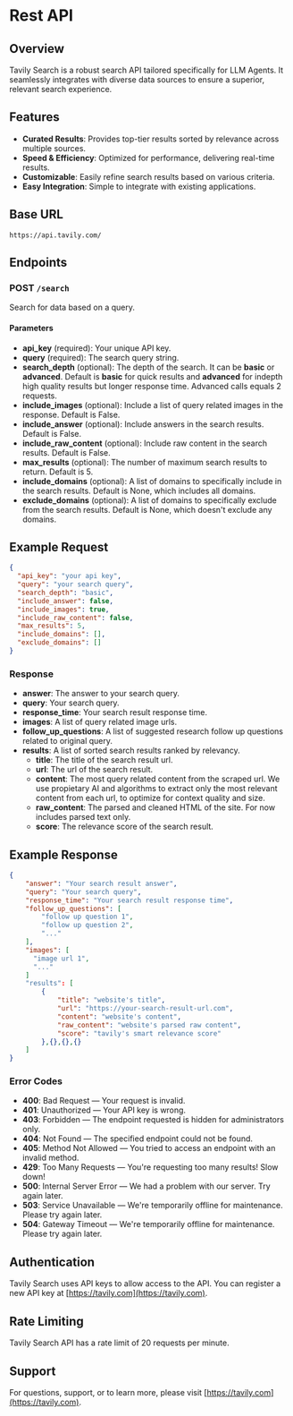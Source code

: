 # Rest API

## Overview

Tavily Search is a robust search API tailored specifically for LLM Agents. It seamlessly integrates with diverse data sources to ensure a superior, relevant search experience.

## Features

* **Curated Results**: Provides top-tier results sorted by relevance across multiple sources.
* **Speed & Efficiency**: Optimized for performance, delivering real-time results.
* **Customizable**: Easily refine search results based on various criteria.
* **Easy Integration**: Simple to integrate with existing applications.

## Base URL

`https://api.tavily.com/`


## Endpoints

### POST `/search`

Search for data based on a query.

#### Parameters
- **api_key** (required): Your unique API key.
- **query** (required): The search query string.
- **search_depth** (optional): The depth of the search. It can be **basic** or **advanced**. Default is **basic** for quick results and **advanced** for indepth high quality results but longer response time. Advanced calls equals 2 requests.
- **include_images** (optional): Include a list of query related images in the response. Default is False.
- **include_answer** (optional): Include answers in the search results. Default is False.
- **include_raw_content** (optional): Include raw content in the search results. Default is False.
- **max_results** (optional): The number of maximum search results to return. Default is 5.
- **include_domains** (optional): A list of domains to specifically include in the search results. Default is None, which includes all domains.
- **exclude_domains** (optional): A list of domains to specifically exclude from the search results. Default is None, which doesn't exclude any domains.

## Example Request

```json
{
  "api_key": "your api key",
  "query": "your search query",
  "search_depth": "basic",
  "include_answer": false,
  "include_images": true,
  "include_raw_content": false,
  "max_results": 5,
  "include_domains": [],
  "exclude_domains": []
}
```

### Response

- **answer**: The answer to your search query.
- **query**: Your search query.
- **response_time**: Your search result response time.
- **images**: A list of query related image urls.
- **follow_up_questions**: A list of suggested research follow up questions related to original query.
- **results**: A list of sorted search results ranked by relevancy. 
  - **title**: The title of the search result url.
  - **url**: The url of the search result.
  - **content**: The most query related content from the scraped url. We use propietary AI and algorithms to extract only the most relevant content from each url, to optimize for context quality and size.
  - **raw_content**: The parsed and cleaned HTML of the site. For now includes parsed text only.
  - **score**: The relevance score of the search result.

## Example Response

```json
{
    "answer": "Your search result answer",
    "query": "Your search query",
    "response_time": "Your search result response time",
    "follow_up_questions": [
        "follow up question 1",
        "follow up question 2",
        "..."
    ],
    "images": [
      "image url 1",
      "..."
    ]
    "results": [
        {
            "title": "website's title",
            "url": "https://your-search-result-url.com",
            "content": "website's content",
            "raw_content": "website's parsed raw content",
            "score": "tavily's smart relevance score"
        },{},{},{}
    ]
}
```

### Error Codes

- **400**: Bad Request — Your request is invalid.
- **401**: Unauthorized — Your API key is wrong.
- **403**: Forbidden — The endpoint requested is hidden for administrators only.
- **404**: Not Found — The specified endpoint could not be found.
- **405**: Method Not Allowed — You tried to access an endpoint with an invalid method.
- **429**: Too Many Requests — You're requesting too many results! Slow down!
- **500**: Internal Server Error — We had a problem with our server. Try again later.
- **503**: Service Unavailable — We're temporarily offline for maintenance. Please try again later.
- **504**: Gateway Timeout — We're temporarily offline for maintenance. Please try again later.

## Authentication

Tavily Search uses API keys to allow access to the API. You can register a new API key at [https://tavily.com](https://tavily.com).

## Rate Limiting

Tavily Search API has a rate limit of 20 requests per minute.

## Support

For questions, support, or to learn more, please visit [https://tavily.com](https://tavily.com).

